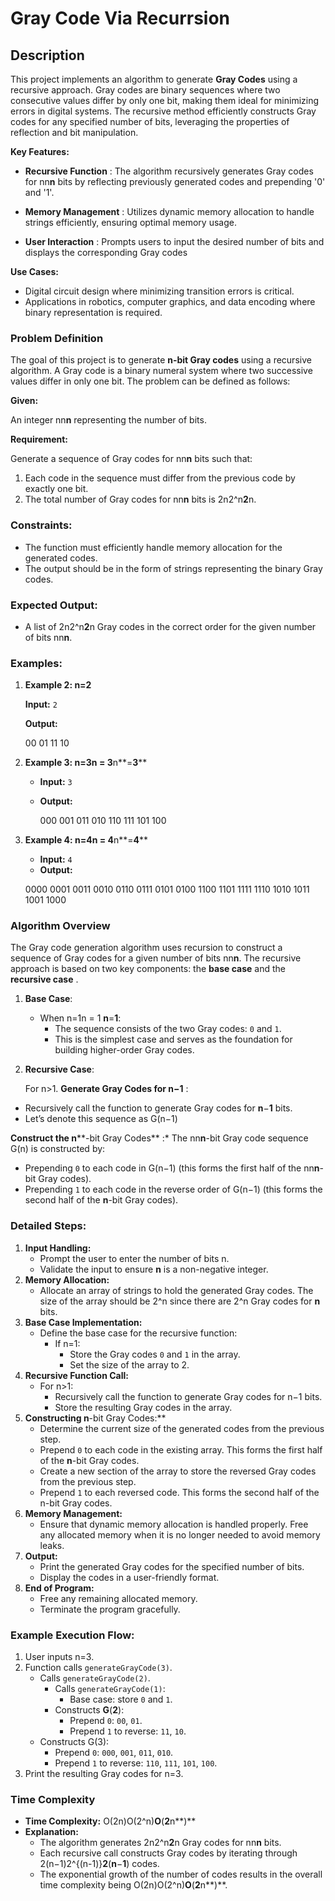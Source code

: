 # Gray Code Via Recurrsion 

## Description

This project implements an algorithm to generate **Gray Codes** using a recursive approach. Gray codes are binary sequences where two consecutive values differ by only one bit, making them ideal for minimizing errors in digital systems. The recursive method efficiently constructs Gray codes for any specified number of bits, leveraging the properties of reflection and bit manipulation.

**Key Features:**

* **Recursive Function** : The algorithm recursively generates Gray codes for nn**n** bits by reflecting previously generated codes and prepending '0' and '1'.

* **Memory Management** : Utilizes dynamic memory allocation to handle strings efficiently, ensuring optimal memory usage.
* **User Interaction** : Prompts users to input the desired number of bits and displays the corresponding Gray codes

**Use Cases:**

* Digital circuit design where minimizing transition errors is critical.
* Applications in robotics, computer graphics, and data encoding where binary representation is required.

### Problem Definition

The goal of this project is to generate **n-bit Gray codes** using a recursive algorithm. A Gray code is a binary numeral system where two successive values differ in only one bit. The problem can be defined as follows:

**Given:**

An integer nn**n** representing the number of bits.

**Requirement:**

Generate a sequence of Gray codes for nn**n** bits such that:

1. Each code in the sequence must differ from the previous code by exactly one bit.
2. The total number of Gray codes for nn**n** bits is 2n2^n**2**n.

### Constraints:

* The function must efficiently handle memory allocation for the generated codes.
* The output should be in the form of strings representing the binary Gray codes.

### Expected Output:

* A list of 2n2^n**2**n Gray codes in the correct order for the given number of bits nn**n**.

### Examples:

1. **Example 2: n=2**

   **Input:** `2`

   **Output:**

   00
   01
   11
   10
2. **Example 3: n=3n = 3**n**=**3****

   * **Input:** `3`
   * **Output:**

     000
     001
     011
     010
     110
     111
     101
     100
3. **Example 4: n=4n = 4**n**=**4****

   * **Input:** `4`
   * **Output:**

   0000
   0001
   0011
   0010
   0110
   0111
   0101
   0100
   1100
   1101
   1111
   1110
   1010
   1011
   1001
   1000


### Algorithm Overview

The Gray code generation algorithm uses recursion to construct a sequence of Gray codes for a given number of bits nn**n**. The recursive approach is based on two key components: the **base case** and the  **recursive case** .

1. **Base Case**:

   * When n=1n = 1 **n**=**1**:
     * The sequence consists of the two Gray codes: `0` and `1`.
     * This is the simplest case and serves as the foundation for building higher-order Gray codes.
2. **Recursive Case**:

   For n>1.  **Generate Gray Codes for n−1** :

* Recursively call the function to generate Gray codes for **n**−**1** bits.
* Let’s denote this sequence as G(n−1)

 **Construct the n****-bit Gray Codes** :* The nn**n**-bit Gray code sequence G(n) is constructed by:

* Prepending `0` to each code in G(n−1) (this forms the first half of the nn**n**-bit Gray codes).
* Prepending `1` to each code in the reverse order of G(n−1) (this forms the second half of the **n**-bit Gray codes).

### Detailed Steps:

1. **Input Handling:**
   * Prompt the user to enter the number of bits n.
   * Validate the input to ensure **n** is a non-negative integer.
2. **Memory Allocation:**
   * Allocate an array of strings to hold the generated Gray codes. The size of the array should be 2^n since there are 2^n Gray codes for **n** bits.
3. **Base Case Implementation:**
   * Define the base case for the recursive function:
     * If n=1:
       * Store the Gray codes `0` and `1` in the array.
       * Set the size of the array to 2.
4. **Recursive Function Call:**
   * For n>1:
     * Recursively call the function to generate Gray codes for n−1 bits.
     * Store the resulting Gray codes in the array.
5. **Constructing n**-bit Gray Codes:**
   * Determine the current size of the generated codes from the previous step.
   * Prepend `0` to each code in the existing array. This forms the first half of the **n**-bit Gray codes.
   * Create a new section of the array to store the reversed Gray codes from the previous step.
   * Prepend `1` to each reversed code. This forms the second half of the n-bit Gray codes.
6. **Memory Management:**
   * Ensure that dynamic memory allocation is handled properly. Free any allocated memory when it is no longer needed to avoid memory leaks.
7. **Output:**
   * Print the generated Gray codes for the specified number of bits.
   * Display the codes in a user-friendly format.
8. **End of Program:**
   * Free any remaining allocated memory.
   * Terminate the program gracefully.

### Example Execution Flow:

1. User inputs n=3.
2. Function calls `generateGrayCode(3)`.
   * Calls `generateGrayCode(2)`.
     * Calls `generateGrayCode(1)`:
       * Base case: store `0` and `1`.
     * Constructs **G**(**2**):
       * Prepend `0`: `00`, `01`.
       * Prepend `1` to reverse: `11`, `10`.
   * Constructs G(3):
     * Prepend `0`: `000`, `001`, `011`, `010`.
     * Prepend `1` to reverse: `110`, `111`, `101`, `100`.
3. Print the resulting Gray codes for n=3.

### Time Complexity

* **Time Complexity:** O(2n)O(2^n)**O**(**2**n**)**
* **Explanation:**
  * The algorithm generates 2n2^n**2**n Gray codes for nn**n** bits.
  * Each recursive call constructs Gray codes by iterating through 2(n−1)2^{(n-1)}**2**(**n**−**1**) codes.
  * The exponential growth of the number of codes results in the overall time complexity being O(2n)O(2^n)**O**(**2**n**)**.
